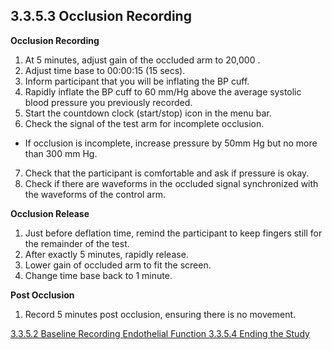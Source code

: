 ## 3.3.5.3 Occlusion Recording

**Occlusion Recording**

1. At 5 minutes, adjust gain of the occluded arm to 20,000 .
2. Adjust time base to 00:00:15 (15 secs).
3. Inform participant that you will be inflating the BP cuff.
4. Rapidly inflate the BP cuff to 60 mm/Hg above the average systolic blood pressure you previously
recorded.
5. Start the countdown clock (start/stop) icon in the menu bar.
6. Check the signal of the test arm for incomplete occlusion.
  * If occlusion is incomplete, increase pressure by 50mm Hg but
no more than 300 mm Hg.
7. Check that the participant is comfortable and ask if pressure is okay.
8. Check if there are waveforms in the occluded signal synchronized with the waveforms of the
control arm.

**Occlusion Release**

1. Just before deflation time, remind the participant to keep fingers still for
the remainder of the test.
2. After exactly 5 minutes, rapidly release.
3. Lower gain of occluded arm
to fit the screen.
4. Change time base back to 1 minute.

**Post Occlusion**

1. Record 5 minutes post occlusion, ensuring there is no movement.


<div class="center">
<div class="btn-group">
  <a href=":pages_path:/manuals/endothelial-function/3-03-05-02-baseline-recording.md" class="btn btn-default">
    <span class="glyphicon glyphicon-chevron-left"></span>
    3.3.5.2 Baseline Recording
  </a>

  <a href=":pages_path:/manuals/endothelial-function" class="btn btn-default">
    <span class="glyphicon glyphicon-chevron-up"></span>
    Endothelial Function
  </a>

  <a href=":pages_path:/manuals/endothelial-function/3-03-05-04-ending-the-study.md" class="btn btn-success">
    3.3.5.4 Ending the Study
    <span class="glyphicon glyphicon-chevron-right"></span>
  </a>
</div>
</div>